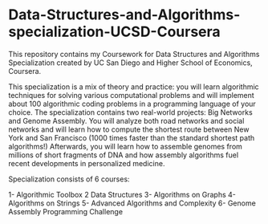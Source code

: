 # Data-Structures-and-Algorithms-specialization-UCSD-Coursera
This repository contains my Coursework for Data Structures and Algorithms Specialization created by UC San Diego and Higher School of Economics, Coursera.

This specialization is a mix of theory and practice: you will learn algorithmic techniques for solving various computational problems and will implement about 100 algorithmic coding problems in a programming language of your choice. The specialization contains two real-world projects: Big Networks and Genome Assembly. You will analyze both road networks and social networks and will learn how to compute the shortest route between New York and San Francisco (1000 times faster than the standard shortest path algorithms!) Afterwards, you will learn how to assemble genomes from millions of short fragments of DNA and how assembly algorithms fuel recent developments in personalized medicine.

Specialization consists of 6 courses:

1- Algorithmic Toolbox
2 Data Structures
3- Algorithms on Graphs
4- Algorithms on Strings
5- Advanced Algorithms and Complexity
6- Genome Assembly Programming Challenge
